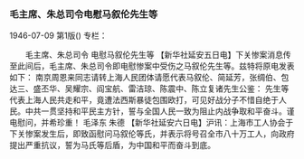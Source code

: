 ### 毛主席、朱总司令电慰马叙伦先生等

1946-07-09
第1版()
专栏：

　　毛主席、朱总司令
    电慰马叙伦先生等
    【新华社延安五日电】下关惨案消息传至此间后，毛主席、朱总司令即电慰惨案中受伤之马叙伦先生等。兹特将原电发表如下：
    南京周恩来同志请转上海人民团体请愿代表马叙伦、简延芳，张绸伯、包达三、盛丕华、吴耀宗、阎宝航、雷洁琼、陈震中、陈立复诸先生公鉴：
    先生等代表上海人民共走和平，竟遭法西斯暴徒包围欧打，可见好战分子不惜自绝于人民。中共一贯坚持和平民主方针，誓与全国人民一致为阻止内战争取和平奋斗。谨电慰问，并希珍重！
                                              毛泽东  朱德
    【新华社延安六日电】沪讯：上海市工人协会于下关惨案发生后，即致函慰问马叙伦等氏，并表示将号召全市八十万工人，向政府提出严重抗议，誓为马氏等后盾，为中国和平而奋斗到底。
